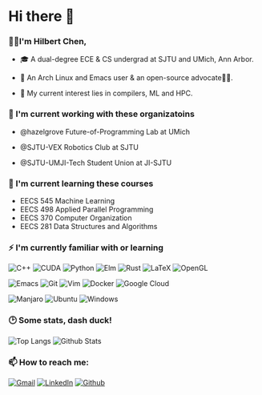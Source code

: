 <h1>Hi there 👋</h1>

<h3>👨‍🎓I'm Hilbert Chen,</h3>

* 🎓 A dual-degree ECE & CS undergrad at SJTU and UMich, Ann Arbor.

* 🔮 An Arch Linux and Emacs user & an open-source advocate🙋‍♂️.

* 🥰 My current interest lies in compilers, ML and HPC.

<h3>🏢 I'm current working with these organizatoins</h3>

* @hazelgrove Future-of-Programming Lab at UMich

* @SJTU-VEX Robotics Club at SJTU

* @SJTU-UMJI-Tech Student Union at JI-SJTU

<h3>🌱 I'm current learning these courses</h3>

* EECS 545 Machine Learning
* EECS 498 Applied Parallel Programming
* EECS 370 Computer Organization
* EECS 281 Data Structures and Algorithms
  
<h3>⚡ I'm currently familiar with or learning</h3>

![C++](https://img.shields.io/badge/-C%2B%2B-00599C?style=for-the-badge&logo=c%2B%2B&logoColor=white)
![CUDA](https://img.shields.io/badge/cuda-%2376B900.svg?style=for-the-badge&logo=nVIDIA&logoColor=white)
![Python](https://img.shields.io/badge/-Python-3776AB?style=for-the-badge&logo=Python&logoColor=white)
![Elm](https://img.shields.io/badge/Elm-60B5CC?style=for-the-badge&logo=elm&logoColor=white)
![Rust](https://img.shields.io/badge/rust-%23000000.svg?style=for-the-badge&logo=rust&logoColor=white)
![LaTeX](https://img.shields.io/badge/latex-%23008080.svg?style=for-the-badge&logo=latex&logoColor=white)
![OpenGL](https://img.shields.io/badge/OpenGL-%23FFFFFF.svg?style=for-the-badge&logo=opengl)

![Emacs](https://img.shields.io/badge/Emacs-%237F5AB6.svg?&style=for-the-badge&logo=gnu-emacs&logoColor=white)
![Git](https://img.shields.io/badge/-Git-F05032?style=for-the-badge&logo=git&logoColor=white)
![Vim](https://img.shields.io/badge/VIM-%2311AB00.svg?style=for-the-badge&logo=vim&logoColor=white)
![Docker](https://img.shields.io/badge/-Docker-46a2f1?style=for-the-badge&logo=docker&logoColor=white)
![Google Cloud](https://img.shields.io/badge/-GCP-1a73e8?style=for-the-badge&logo=google-cloud&logoColor=white)


![Manjaro](https://img.shields.io/badge/Manjaro-35BF5C?style=for-the-badge&logo=Manjaro&logoColor=white)
![Ubuntu](https://img.shields.io/badge/Ubuntu-E95420?style=for-the-badge&logo=ubuntu&logoColor=white)
![Windows](https://img.shields.io/badge/Windows-0078D6?style=for-the-badge&logo=windows&logoColor=white)


<h3>🕑 Some stats, dash duck!</h3>

![Top Langs](https://github-readme-stats.vercel.app/api/top-langs/?username=Hilbert-Yaa&hide=TeX,Cmake,Makefile&layout=compact&hide_border=true&card_width=300&theme=vue)
![Github Stats](https://github-readme-stats.vercel.app/api?username=Hilbert-Yaa&count_private=true&show_icons=true&include_all_commits=true&hide=issues&hide_border=true&line_height=24&theme=vue)

<!-- ### Hi there 👋
Welcome and have a seat! Well as you can see, still some way to go on building this lovely portfolio up... 🥰

[![wakatime-stats](https://github-readme-stats-peach-two.vercel.app/api/wakatime/?username=Hilbert&layout=compact&theme=vue-dark)](https://github.com)

[![langs-stats](https://github-readme-stats-peach-two.vercel.app/api/top-langs/?username=hilbert-yaa&langs_count=10&layout=compact&theme=vue-dark)](https://github.com) -->
<h3>📫 How to reach me:</h3>
<p>
  <a href="cyaa@umich.edu" target="_blank"><img alt="Gmail" src="https://img.shields.io/badge/mail-red?&style=for-the-badge&logo=google&logoColor=white" /></a> 
  <a href="https://www.linkedin.com/in/hilbert-chen/" target="_blank"><img alt="LinkedIn" src="https://img.shields.io/badge/linkedIn-%230077B5.svg?&style=for-the-badge&logo=linkedin&logoColor=white" /></a>
  <a href="https://github.com/Hilbert-Yaa" target="_blank"><img alt="Github" src="https://img.shields.io/badge/GitHub-%2312100E.svg?&style=for-the-badge&logo=Github&logoColor=white" /></a> 
</p>